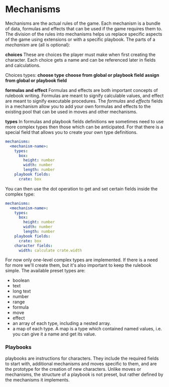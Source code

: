 
# Mechanisms
Mechanisms are the actual rules of the game. Each mechanism is a bundle of data, formulas and effects that can be used if the game requires them to. The division of the rules into mechanisms helps us replace specific aspects of the game using extensions or with a specific playbook.
The parts of a *mechanism* are (all is optional):

**choices**
These are choices the player must make when first creating the character. Each choice gets a name and can be referenced later in fields and calculations.

Choices types:
**choose type**
**choose from global or playbook field**
**assign from global or playbook field**

**formulas and effect**
Formulas and effects are both important concepts of rulebook writing. Formulas are meant to signify calculable values, and effect are meant to signify executable procedures. The *formulas* and *effects* fields in a mechanism allow you to add your own formulas and effects to the existing pool that can be used in moves and other mechanisms.

**types**
In formulas and playbook fields definitions we sometimes need to use more complex types then those which can be anticipated.
For that there is a special field that allows you to create your own type definitions.
```yaml
mechanisms:
  <mechanism-name>:
    types:
      box:
        height: number
        width: number
        length: number
    playbook fields:
      crate: box
```
You can then use the dot operation to get and set certain fields inside the complex type:
```yaml
mechanisms:
  <mechanism-name>:
    types:
      box:
        height: number
        width: number
        length: number
    playbook fields:
      crate: box
    character fields:
      width: calculate crate.width
```
For now only one-level complex types are implemented. If there is a need for more we'll create them, but it's also important to keep the rulebook simple.
The available preset types are:
- boolean
- text
- long text
- number
- range
- formula
- move
- effect
- an array of each type, including a nested array.
- a map of each type. A map is a type which contained named values, i.e. you can give it a name and get its value.

### Playbooks
playbooks are instructions for characters. They include the required fields to start with, additional mechanisms and moves specific to them, and are the prototype for the creation of new characters.
Unlike moves or mechanisms, the structure of a playbook is not preset, but rather defined by the mechanisms it implements.
